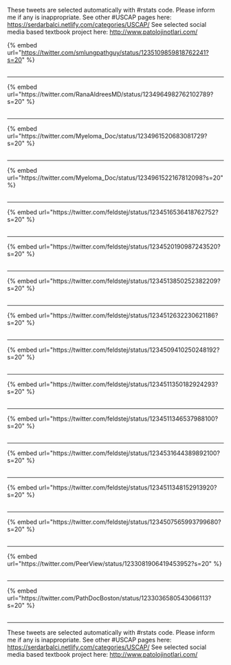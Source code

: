 

These tweets are selected automatically with #rstats code. Please inform me if any is inappropriate.
See other #USCAP pages here: https://serdarbalci.netlify.com/categories/USCAP/ 
See selected social media based textbook project here: http://www.patolojinotlari.com/

{% embed url="https://twitter.com/smlungpathguy/status/1235109859818762241?s=20" %}<br>
<br>
<hr>
{% embed url="https://twitter.com/RanaAldreesMD/status/1234964982762102789?s=20" %}<br>
<br>
<hr>
{% embed url="https://twitter.com/Myeloma_Doc/status/1234961520683081729?s=20" %}<br>
<br>
<hr>
{% embed url="https://twitter.com/Myeloma_Doc/status/1234961522167812098?s=20" %}<br>
<br>
<hr>
{% embed url="https://twitter.com/feldstej/status/1234516536418762752?s=20" %}<br>
<br>
<hr>
{% embed url="https://twitter.com/feldstej/status/1234520190987243520?s=20" %}<br>
<br>
<hr>
{% embed url="https://twitter.com/feldstej/status/1234513850252382209?s=20" %}<br>
<br>
<hr>
{% embed url="https://twitter.com/feldstej/status/1234512632230621186?s=20" %}<br>
<br>
<hr>
{% embed url="https://twitter.com/feldstej/status/1234509410250248192?s=20" %}<br>
<br>
<hr>
{% embed url="https://twitter.com/feldstej/status/1234511350182924293?s=20" %}<br>
<br>
<hr>
{% embed url="https://twitter.com/feldstej/status/1234511346537988100?s=20" %}<br>
<br>
<hr>
{% embed url="https://twitter.com/feldstej/status/1234531644389892100?s=20" %}<br>
<br>
<hr>
{% embed url="https://twitter.com/feldstej/status/1234511348152913920?s=20" %}<br>
<br>
<hr>
{% embed url="https://twitter.com/feldstej/status/1234507565993799680?s=20" %}<br>
<br>
<hr>
{% embed url="https://twitter.com/PeerView/status/1233081906419453952?s=20" %}<br>
<br>
<hr>
{% embed url="https://twitter.com/PathDocBoston/status/1233036580543066113?s=20" %}<br>
<br>
<hr>


These tweets are selected automatically with #rstats code. Please inform me if any is inappropriate.
See other #USCAP pages here: https://serdarbalci.netlify.com/categories/USCAP/ 
See selected social media based textbook project here: http://www.patolojinotlari.com/
